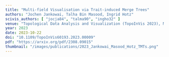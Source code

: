 ```yaml
---
title: "Multi-field Visualisation via Trait-induced Merge Trees"
authors: "Jochen Jankowai, Talha Bin Masood, Ingrid Hotz"
scivis_authors: [ "jocja84", "talma90", "ingho32" ]
venue: "Topological Data Analysis and Visualization (TopoInVis 2023), Melbourne, Australia, pages 21-29"
year: 2023
date: 2023-10-22
doi: "10.1109/TopoInVis60193.2023.00009"
pdf: "https://arxiv.org/pdf/2308.09015"
thumbnail: "/images/publications/2023_Jankowai_Masood_Hotz_TMTs.png"
---
```

